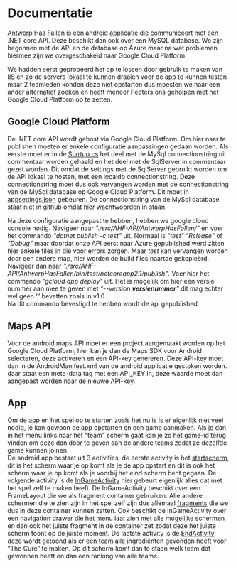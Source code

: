 # Documentatie  
Antwerp Has Fallen is een android applicatie die communiceert met een .NET core API. Deze beschikt dan ook over een MySQL database. We zijn begonnen met de API en de database op Azure maar na wat problemen hiermee zijn we overgeschakeld naar Google Cloud Platform.   

We hadden eerst geprobeerd het op te lossen door gebruik te maken van IIS en zo de servers lokaal te kunnen draaien voor de app te kunnen testen maar 2 teamleden konden deze niet opstarten dus moesten we naar een ander alternatief zoeken en heeft meneer Peeters ons geholpen met het Google Cloud Platform op te zetten.  
## Google Cloud Platform  
De .NET core API wordt gehost via Google Cloud Platform. Om hier naar te publishen moeten er enkele configuratie aanpassingen gedaan worden. Als eerste moet er in de [Startup.cs](./src/AHF-API/AntwerpHasFallen/Startup.cs) het deel met de MySql connectionstring uit commentaar worden gehaald en het deel met de SqlServer in commentaar gezet worden. Dit omdat de settings met de SqlServer gebruikt worden om de API lokaal te hosten, met een localdb connectionstring. Deze connectionstring moet dus ook vervangen worden met de connectionstring van de MySql database op Google Cloud Platform. Dit moet in [appsettings.json](./src/AHF-API/AntwerpHasFallen/appsettings.json) gebeuren. De connectionstring van de MySql database staat niet in github omdat hier wachtwoorden in staan.  

Na deze configuratie aangepast te hebben, hebben we google cloud console nodig. Navigeer naar *"./src/AHF-API/AntwerpHasFallen/"* en voer het commando *"dotnet publish -c test"* uit. Normaal is *"test"* *"Release"* of *"Debug"* maar doordat onze API eerst naar Azure gepublished werd zitten hier enkele files in die voor errors zorgen. Maar *test* kan vervangen worden door een andere map, hier worden de build files naartoe gekopieërd.  
Navigeer dan naar *"./src/AHF-API/AntwerpHasFallen/bin/test/netcoreapp2.1/publish"*. Voer hier het commando *"gcloud app deploy"* uit. Het is mogelijk om hier een versie nummer aan mee te geven met *"--version **versienummer**"* dit mag echter wel geen ‘.’ bevatten zoals in v1.0.  
Na dit commando bevestigd te hebben wordt de api gepublished.  
## Maps API  
Voor de android maps API moet er een project aangemaakt worden op het Google Cloud Platform, hier kan je dan de Maps SDK voor Android selecteren, deze activeren en een API-key genereren. Deze API-key moet dan in de AndroidManifest.xml van de android applicatie gestoken worden. daar staat een meta-data tag met een API_KEY in, deze waarde moet dan aangepast worden naar de nieuwe API-key.
## App  
Om de app en het spel op te starten zoals het nu is is er eigenlijk niet veel nodig, je kan gewoon de app opstarten en een game aanmaken. Als je dan in het menu links naar het "team" scherm gaat kan je zo het game-id terug vinden om deze dan door te geven aan de andere teams zodat ze dezelfde game kunnen joinen.  
De android app bestaat uit 3 activities, de eerste activity is het [startscherm](./src/AHF-App/app/src/main/java/com/ahf/antwerphasfallen/MainActivity.java), dit is het scherm waar je op komt als je de app opstart en dit is ook het scherm waar je op komt als je voorbij het eind scherm bent gegaan. De volgende activity is de [InGameActivity](./src/AHF-App/app/src/main/java/com/ahf/antwerphasfallen/InGameActivity.java) hier gebeurt eigenlijk alles dat met het spel zelf te maken heeft. De InGameActivity beschikt over een FrameLayout die we als fragment container gebruiken. Alle andere schermen die te zien zijn in het spel zelf zijn dus allemaal [fragments](./src/AHF-App/app/src/main/java/com/ahf/antwerphasfallen/Fragments/) die we dus in deze container kunnen zetten. Ook beschikt de InGameActivity over een navigation drawer die het menu laat zien met alle mogelijke schermen en dan ook het juiste fragment in de container zet zodat deze het juiste scherm toont op de juiste moment. De laatste activity is de [EndActivity](./src/AHF-App/app/src/main/java/com/ahf/antwerphasfallen/EndActivity.java), deze wordt getoond als er een team alle ingrediënten gevonden heeft voor “The Cure” te maken. Op dit scherm komt dan te staan welk team dat gewonnen heeft en dan een ranking van alle teams.


